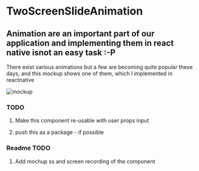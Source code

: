 # TwoScreenSlideAnimation

<H2>
Animation are an important part of our application and implementing them in react native isnot an easy task :-P
</H2>

<p> There exist various animations but a few are becoming quite popular these days, and this mockup shows one of them, which I implemented in reactnative </p>

<img  alt="mockup" />

<div>
  <h3>TODO</h3> 
  <ol>
  <li>
  <p>Make this component re-usable with user props input </p>
  </li>
  <li>
  push this as a package - if possible 
  </li>
  </ol>
</div>



<div>
  <h3>Readme TODO</h3> 
  <ol>
  <li>
  <p> Add mochup ss and screen recording of the component   </p>
  </li>
</div>
